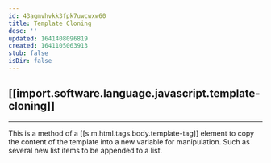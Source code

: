 ```yaml
---
id: 43agmvhvkk3fpk7uwcwxw60
title: Template Cloning
desc: ''
updated: 1641408096819
created: 1641105063913
stub: false
isDir: false
---
```



## [[import.software.language.javascript.template-cloning]]

---

This is a method of a [[s.m.html.tags.body.template-tag]] element to copy the content of the template into a new variable for manipulation. Such as several new list items to be appended to a list.
